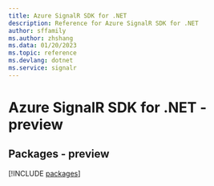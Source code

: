```yaml
---
title: Azure SignalR SDK for .NET
description: Reference for Azure SignalR SDK for .NET
author: sffamily
ms.author: zhshang
ms.data: 01/20/2023
ms.topic: reference
ms.devlang: dotnet
ms.service: signalr
---
```

# Azure SignalR SDK for .NET - preview
## Packages - preview
[!INCLUDE [packages](signalr-index.md)]